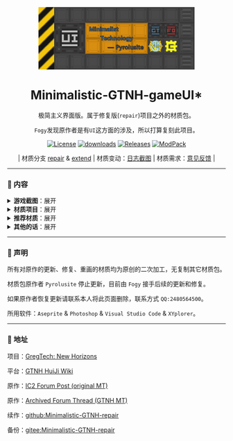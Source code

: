 <div align="center">

<a href="https://github.com/Fogy-F/Minimalistic-GTNH-repair/tree/gameUI">
<img src="screenshots/img-gameUI.png" width="360"/>
</a>

# Minimalistic-GTNH-gameUI*

极简主义界面版。属于修复版(`repair`)项目之外的材质包。

`Fogy`发现原作者是有`UI`这方面的涉及，所以打算复刻此项目。

[![License](https://img.shields.io/badge/License-CC%20BY--NC--SA%204.0-gray.svg?style=flat&labelColor=FBDA41)](https://creativecommons.org/licenses/by-nc-sa/4.0/)
[![downloads](https://img.shields.io/github/downloads/Fogy-F/Minimalistic-GTNH-repair/total.svg?style=flat&label=Downloads&labelColor=FBDA41&color=gray)](../../releases/latest)
[![Releases](https://img.shields.io/github/release/Fogy-F/Minimalistic-GTNH-repair.svg?style=flat&label=Releases&labelColor=FBDA41&color=gray)](../../releases/latest)
[![ModPack](https://img.shields.io/badge/ModPack-GTNH--2.7.3-gray.svg?style=flat&labelColor=FBDA41&color=gray)](http://downloads.gtnewhorizons.com/ClientPacks/)

| 材质分支 [repair](https://github.com/Fogy-F/Minimalistic-GTNH-repair) & [extend](https://github.com/Fogy-F/Minimalistic-GTNH-repair/tree/extend)
| 材质变动：[日志截图](https://github.com/Fogy-F/Minimalistic-GTNH-repair/discussions/1)
| 材质需求：[意见反馈](https://github.com/Fogy-F/Minimalistic-GTNH-repair/discussions/2) |

</div>

---

### :blue_book: 内容

<details>

> 部分界面展示：

<summary><b>游戏截图</b>：展开</summary>

> 施工中......

> <sub>（图片可能无法显示请在仓库里下载查看）。<sub/>

</details>

<details>

<summary><b>材质项目</b>：展开</summary>

> 施工中......

</details>

<details>

<summary><b>推荐材质</b>：展开</summary>

> 界面UI：[`Modernity-GTNH-UI`](https://github.com/ABKQPO/Modernity-GTNH-UI)
>
> 高版本MC材质：[`Modernity`](https://www.curseforge.com/minecraft/texture-packs/modernity) & [`New Default+`](https://www.curseforge.com/minecraft/texture-packs/newdefaultplus)
>
> 多mod材质（会覆盖部分）：[`Unity`](https://www.curseforge.com/minecraft/texture-packs/unity)

</details>

<details>

<summary><b>其他的话</b>：展开</summary>

> (絮絮叨叨)。

材质资源并不是全部更新，因为 `Fogy` 觉得有些材质没必要画（懒），

但会着重注意整体内容，除了正在更新的材质，错误的材质和一些细节。

想法和建议或者一起联机游戏都可以加我 `QQ:2480564500` 私聊哦，

也可以在 [`discussions`](https://github.com/Fogy-F/Minimalistic-GTNH-repair/discussions) 里提出。

</details>

---

### :green_book: 声明

所有对原作的更新、修复、重画的材质均为原创的二次加工，无复制其它材质包。

材质包原作者 `Pyrolusite` 停止更新，目前由 `Fogy` 接手后续的更新和修复。

如果原作者恢复更新请联系本人将此页面删除，联系方式 `QQ:2480564500`。

所用软件：`Aseprite` & `Photoshop` & `Visual Studio Code` & `XYplorer`。

---

### :orange_book: 地址

项目：[GregTech: New Horizons](https://github.com/GTNewHorizons)

平台：[GTNH HuiJi Wiki](https://gtnh.huijiwiki.com/wiki/%E8%B5%84%E6%BA%90%E5%8C%85)

原作：[IC2 Forum Post (original MT)](https://forum.industrial-craft.net/thread/10612-16x-minimalist-technology-gt6-gt5e/)

原作：[Archived Forum Thread (GTNH MT)](https://web.archive.org/web/20230422125419/https://www.gtnewhorizons.com/forum/m/36844562/viewthread/32165079-minimalist-gt-v-010)

续作：[github:Minimalistic-GTNH-repair](https://github.com/Fogy-F/Minimalistic-GTNH-repair)

备份：[gitee:Minimalistic-GTNH-repair](https://gitee.com/fogy-f/minimalistic-gtnh-repair)

